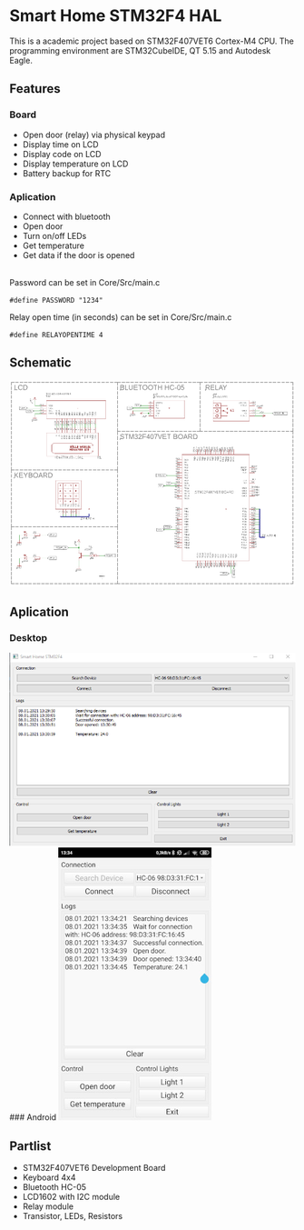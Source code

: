 # Smart Home STM32F4 HAL
This is a academic project based on STM32F407VET6 Cortex-M4 CPU. The programming environment are STM32CubeIDE, QT 5.15 and Autodesk Eagle.
## Features
### Board
* Open door (relay) via physical keypad
* Display time on LCD
* Display code on LCD
* Display temperature on LCD
* Battery backup for RTC
### Aplication
* Connect with bluetooth
* Open door
* Turn on/off LEDs
* Get temperature 
* Get data if the door is opened

</br>Password can be set in Core/Src/main.c
```
#define PASSWORD "1234"
```
Relay open time (in seconds) can be set in Core/Src/main.c
```
#define RELAYOPENTIME 4
```

## Schematic
<img src="images/schematic.png" />

## Aplication
### Desktop
<img src="images/desktop.png" >
### Android
<img src="images/android.jpg" width="270" height="480">

## Partlist
* STM32F407VET6 Development Board
* Keyboard 4x4
* Bluetooth HC-05
* LCD1602 with I2C module
* Relay module
* Transistor, LEDs, Resistors
